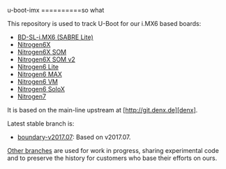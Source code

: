 u-boot-imx
==========so what

This repository is used to track U-Boot for our i.MX6 based boards:

* [BD-SL-i.MX6 (SABRE Lite)][sabrelite]
* [Nitrogen6X][nitrogen6x]
* [Nitrogen6X SOM][nitrogen6x-som]
* [Nitrogen6X SOM v2][nitrogen6x-somv2]
* [Nitrogen6 Lite][nitrogen6-lite]
* [Nitrogen6 MAX][nitrogen6-max]
* [Nitrogen6 VM][nitrogen6-vm]
* [Nitrogen6 SoloX][nitrogen6-sx]
* [Nitrogen7][nitrogen7]

It is based on the main-line upstream at [http://git.denx.de][denx].

Latest stable branch is:

* [boundary-v2017.07](https://github.com/boundarydevices/u-boot-imx6/tree/boundary-v2017.07): Based on v2017.07.

[Other branches](http://github.com/boundarydevices/u-boot-imx6/branches) are used for work in progress, sharing experimental code and to
preserve the history for customers who base their efforts on ours.

[denx]: http://git.denx.de "U-Boot Mainline Git repository"

[sabrelite]:http://boundarydevices.com/sabre-lite-imx6-sbc "SABRE Lite product page"
[nitrogen6x]:http://boundarydevices.com/nitrogen6x-board-imx6-arm-cortex-a9-sbc "Nitrogen6X product page"
[nitrogen6x-som]:http://boundarydevices.com/products/nitrogen6x-som "Nitrogen6X SOM product page"
[nitrogen6x-somv2]:http://boundarydevices.com/product/nit6x-som-v2/ "Nitrogen6X SOM v2 product page"
[nitrogen6-lite]:http://boundarydevices.com/products/nitrogen6_lite "Nitrogen6_Lite product page"
[nitrogen6-max]:http://boundarydevices.com/product/nitrogen6max "Nitrogen6_MAX product page"
[nitrogen6-vm]:http://boundarydevices.com/product/nitrogen6_vm_imx6 "Nitrogen6_VM product page"
[nitrogen6-sx]:http://boundarydevices.com/product/nit6_solox-imx6 "Nit6_SoloX product page"
[nitrogen7]:https://boundarydevices.com/product/nitrogen7 "Nitrogen7 product page"

